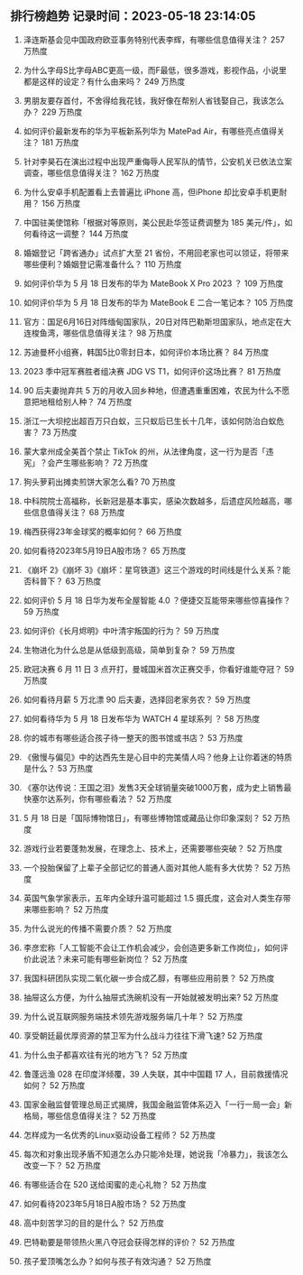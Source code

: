 
## 排行榜趋势 记录时间：2023-05-18 23:14:05
  
  1. 泽连斯基会见中国政府欧亚事务特别代表李辉，有哪些信息值得关注？ 257 万热度
    
  2. 为什么字母S比字母ABC更高一级，而F最低，很多游戏，影视作品，小说里都是这样的设定？有什么由来吗？ 249 万热度
    
  3. 男朋友要存首付，不舍得给我花钱，我好像在帮别人省钱娶自己，我该怎么办？ 229 万热度
    
  4. 如何评价最新发布的华为平板新系列华为 MatePad Air，有哪些亮点值得关注？ 181 万热度
    
  5. 针对李昊石在演出过程中出现严重侮辱人民军队的情节，公安机关已依法立案调查，哪些信息值得关注？ 162 万热度
    
  6. 为什么安卓手机配置看上去普遍比 iPhone 高，但iPhone 却比安卓手机更耐用？ 156 万热度
    
  7. 中国驻美使馆称「根据对等原则，美公民赴华签证费调整为 185 美元/件」，如何看待这一调整？ 144 万热度
    
  8. 婚姻登记「跨省通办」试点扩大至 21 省份，不用回老家也可以领证，将带来哪些便利？婚姻登记需准备什么？ 110 万热度
    
  9. 如何评价华为 5 月 18 日发布的华为 MateBook X Pro 2023 ？ 109 万热度
    
  10. 如何评价华为 5 月 18 日发布的华为 MateBook E 二合一笔记本？ 105 万热度
    
  11. 官方：国足6月16日对阵缅甸国家队，20日对阵巴勒斯坦国家队，地点定在大连梭鱼湾，哪些信息值得关注？ 98 万热度
    
  12. 苏迪曼杯小组赛，韩国5比0零封日本，如何评价本场比赛？ 84 万热度
    
  13. 2023 季中冠军赛胜者组决赛 JDG VS T1，如何评价这场比赛？ 81 万热度
    
  14. 90 后夫妻抛弃共 5 万的月收入回乡种地，但遭遇重重困难，农民为什么不愿意把地租给别人种？ 74 万热度
    
  15. 浙江一大坝挖出超百万只白蚁，三只蚁后已生长十几年，该如何防治白蚁危害？ 73 万热度
    
  16. 蒙大拿州成全美首个禁止 TikTok 的州，从法律角度，这一行为是否「违宪」？会产生哪些影响？ 72 万热度
    
  17. 狗头萝莉出摊卖煎饼大家怎么看? 70 万热度
    
  18. 中科院院士高福称，长新冠是基本事实，感染次数越多，后遗症风险越高，哪些信息值得关注？ 68 万热度
    
  19. 梅西获得23年金球奖的概率如何？ 66 万热度
    
  20. 如何看待2023年5月19日A股市场？ 65 万热度
    
  21. 《崩坏 2》《崩坏 3》《崩坏：星穹铁道》这三个游戏的时间线是什么关系？能否科普下？ 63 万热度
    
  22. 如何评价 5 月 18 日华为发布全屋智能 4.0 ？便捷交互能带来哪些惊喜操作？ 59 万热度
    
  23. 如何评价《长月烬明》中叶清宇叛国的行为？ 59 万热度
    
  24. 生物进化为什么总是从低级到高级，简单到复杂？ 59 万热度
    
  25. 欧冠决赛 6 月 11 日 3 点开打，曼城国米首次正赛交手，你看好谁能夺冠？ 59 万热度
    
  26. 如何看待月薪 5 万北漂 90 后夫妻，选择回老家务农？ 59 万热度
    
  27. 如何看待华为 5 月 18 日发布华为 WATCH 4 星球系列 ？ 58 万热度
    
  28. 你的城市有哪些适合孩子待一整天的图书馆或书店？ 53 万热度
    
  29. 《傲慢与偏见》中的达西先生是心目中的完美情人吗？他身上让你着迷的特质是什么？ 53 万热度
    
  30. 《塞尔达传说：王国之泪》发售3天全球销量突破1000万套，成为史上销售最快塞尔达系列，你有哪些看法？ 52 万热度
    
  31. 5 月 18 日是「国际博物馆日」，有哪些博物馆或藏品让你印象深刻？ 52 万热度
    
  32. 游戏行业若要蓬勃发展，在理念上、技术上，还需要哪些突破？ 52 万热度
    
  33. 一个投胎保留了上辈子全部记忆的普通人面对其他人能有多大优势？ 52 万热度
    
  34. 英国气象学家表示，五年内全球升温可能超过 1.5 摄氏度，这会对人类生存带来哪些影响？ 52 万热度
    
  35. 为什么说光的传播不需要介质？ 52 万热度
    
  36. 李彦宏称「人工智能不会让工作机会减少，会创造更多新工作岗位」，如何评价此说法？未来可能有哪些新岗位？ 52 万热度
    
  37. 我国科研团队实现二氧化碳一步合成乙醇，有哪些应用前景？ 52 万热度
    
  38. 抽屉这么方便，为什么抽屉式洗碗机没有一开始就被发明出来? 52 万热度
    
  39. 为什么说互联网服务端技术领先游戏服务端几十年？ 52 万热度
    
  40. 享受朝廷最优厚资源的禁卫军为什么战斗力往往下滑飞速? 52 万热度
    
  41. 为什么虫子都喜欢往有光的地方飞？ 52 万热度
    
  42. 鲁蓬远渔 028 在印度洋倾覆，39 人失联，其中中国籍 17 人，目前救援情况如何？ 52 万热度
    
  43. 国家金融监督管理总局正式揭牌，我国金融监管体系迈入「一行一局一会」新格局，哪些信息值得关注？ 52 万热度
    
  44. 怎样成为一名优秀的Linux驱动设备工程师？ 52 万热度
    
  45. 每次和对象出现矛盾不知道怎么办只能冷处理，她说我「冷暴力」，我该怎么改变一下？ 52 万热度
    
  46. 有哪些适合在 520 送给闺蜜的走心礼物？ 52 万热度
    
  47. 如何看待2023年5月18日A股市场？ 52 万热度
    
  48. 高中刻苦学习的目的是什么？ 52 万热度
    
  49. 巴特勒要是带领热火黑八夺冠会获得怎样的评价？ 52 万热度
    
  50. 孩子爱顶嘴怎么办？如何与孩子有效沟通？ 52 万热度
    